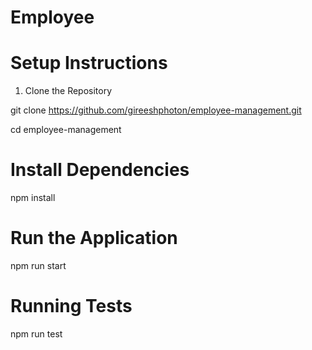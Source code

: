 # Employee

# Setup Instructions
1. Clone the Repository

git clone https://github.com/gireeshphoton/employee-management.git

cd employee-management

# Install Dependencies
npm install

# Run the Application
npm run start

# Running Tests
npm run test
